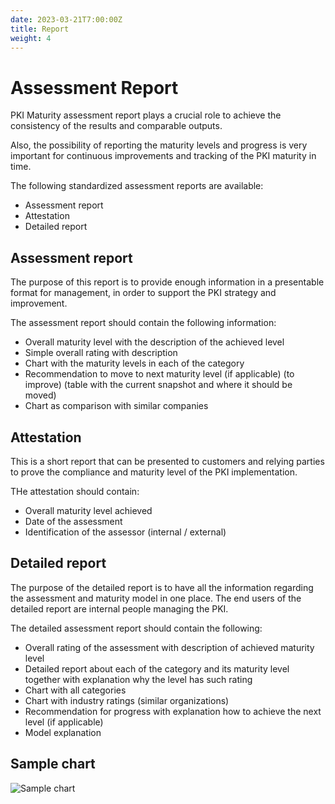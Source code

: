 ```yaml
---
date: 2023-03-21T7:00:00Z
title: Report
weight: 4
---
```


# Assessment Report

PKI Maturity assessment report plays a crucial role to achieve the consistency of the results and comparable outputs.

Also, the possibility of reporting the maturity levels and progress is very important for continuous improvements and tracking of the PKI maturity in time.

The following standardized assessment reports are available:
- Assessment report
- Attestation
- Detailed report

## Assessment report

The purpose of this report is to provide enough information in a presentable format for management, in order to support the PKI strategy and improvement.

The assessment report should contain the following information:
- Overall maturity level with the description of the achieved level
- Simple overall rating with description
- Chart with the maturity levels in each of the category
- Recommendation to move to next maturity level (if applicable) (to improve) (table with the current snapshot and where it should be moved)
- Chart as comparison with similar companies

## Attestation

This is a short report that can be presented to customers and relying parties to prove the compliance and maturity level of the PKI implementation.

THe attestation should contain:
- Overall maturity level achieved
- Date of the assessment
- Identification of the assessor (internal / external)

## Detailed report

The purpose of the detailed report is to have all the information regarding the assessment and maturity model in one place. The end users of the detailed report are internal people managing the PKI.

The detailed assessment report should contain the following:
- Overall rating of the assessment with description of achieved maturity level
- Detailed report about each of the category and its maturity level together with explanation why the level has such rating
- Chart with all categories
- Chart with industry ratings (similar organizations)
- Recommendation for progress with explanation how to achieve the next level (if applicable)
- Model explanation

## Sample chart

![Sample chart](../images/sample-chart.png)